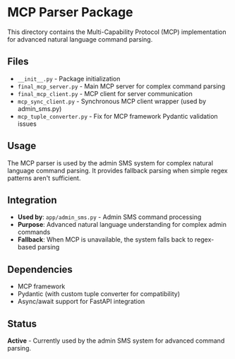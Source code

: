 # MCP Parser Package

This directory contains the Multi-Capability Protocol (MCP) implementation for advanced natural language command parsing.

## Files

- `__init__.py` - Package initialization
- `final_mcp_server.py` - Main MCP server for complex command parsing
- `final_mcp_client.py` - MCP client for server communication
- `mcp_sync_client.py` - Synchronous MCP client wrapper (used by admin_sms.py)
- `mcp_tuple_converter.py` - Fix for MCP framework Pydantic validation issues

## Usage

The MCP parser is used by the admin SMS system for complex natural language command parsing. It provides fallback parsing when simple regex patterns aren't sufficient.

## Integration

- **Used by**: `app/admin_sms.py` - Admin SMS command processing
- **Purpose**: Advanced natural language understanding for complex admin commands
- **Fallback**: When MCP is unavailable, the system falls back to regex-based parsing

## Dependencies

- MCP framework
- Pydantic (with custom tuple converter for compatibility)
- Async/await support for FastAPI integration

## Status

**Active** - Currently used by the admin SMS system for advanced command parsing.
